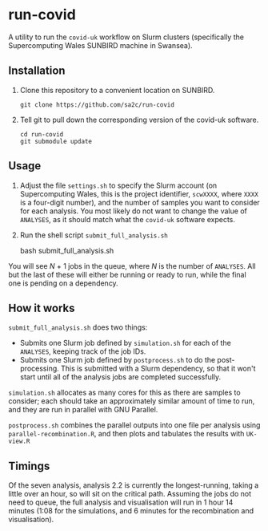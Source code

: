 # run-covid

A utility to run the `covid-uk` workflow on Slurm clusters (specifically the
Supercomputing Wales SUNBIRD machine in Swansea).

## Installation

1. Clone this repository to a convenient location on SUNBIRD.

       git clone https://github.com/sa2c/run-covid

2. Tell git to pull down the corresponding version of the covid-uk software.

       cd run-covid
       git submodule update


## Usage

1. Adjust the file `settings.sh` to specify the Slurm account (on Supercomputing
   Wales, this is the project identifier, `scwXXXX`, where `XXXX` is a four-digit
   number), and the number of samples you want to consider for each analysis.
   You most likely do not want to change the value of `ANALYSES`, as it should match
   what the `covid-uk` software expects.
2. Run the shell script `submit_full_analysis.sh`

    bash submit_full_analysis.sh

You will see *N* + 1 jobs in the queue, where *N* is the number of `ANALYSES`.
All but the last of these will either be running or ready to run, while the final one
is pending on a dependency.


## How it works

`submit_full_analysis.sh` does two things:

* Submits one Slurm job defined by `simulation.sh` for each of the `ANALYSES`, keeping 
  track of the job IDs.
* Submits one Slurm job defined by `postprocess.sh` to do the post-processing. This
  is submitted with a Slurm dependency, so that it won't start until all of the analysis
  jobs are completed successfully.

`simulation.sh` allocates as many cores for this as there are samples to consider;
each should take an approximately similar amount of time to run, and they are run in
parallel with GNU Parallel.

`postprocess.sh` combines the parallel outputs into one file per analysis using
`parallel-recombination.R`, and then plots and tabulates the results with `UK-view.R`


## Timings

Of the seven analysis, analysis 2.2 is currently the longest-running, taking a little over
an hour, so will sit on the critical path. Assuming the jobs do not need to queue, the
full analysis and visualisation will run in 1 hour 14 minutes (1:08 for the simulations,
and 6 minutes for the recombination and visualisation).
